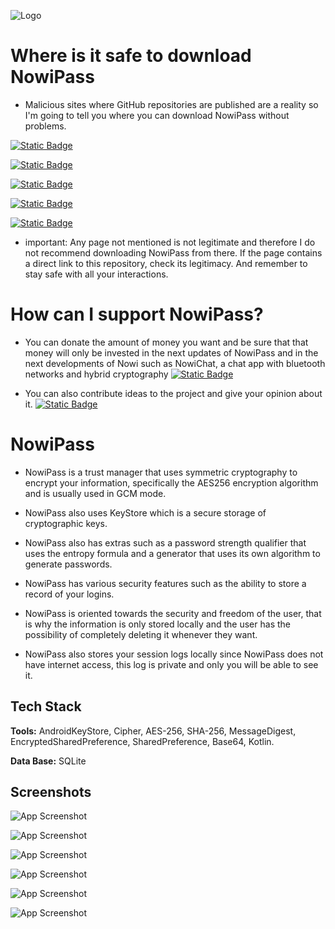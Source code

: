 ![Logo](https://github.com/cuadratico/NowiPass/blob/master/fastlane/metadata/android/en-US/images/icon.png)



# Where is it safe to download NowiPass

- Malicious sites where GitHub repositories are published are a reality so I'm going to tell you where you can download NowiPass without problems.

[![Static Badge](https://img.shields.io/badge/Github-0.3.13-black)](https://github.com/cuadratico/NowiPass/releases)

[![Static Badge](https://img.shields.io/badge/izzysoft-0.3.13-blue)](https://apt.izzysoft.de/fdroid/index/apk/com.nowipass/)

[![Static Badge](https://img.shields.io/badge/openapk-0.3.13-violet)](https://www.openapk.net/nowipass/com.nowipass/)

[![Static Badge](https://img.shields.io/badge/androidfreeware-0.3.13-yellow)](https://www.androidfreeware.net/es/download-nowipass-apk.html)

[![Static Badge](https://img.shields.io/badge/FDroid-0.3.13-green)](https://f-droid.org/es/packages/com.nowipass/)



- important: Any page not mentioned is not legitimate and therefore I do not recommend downloading NowiPass from there. If the page contains a direct link to this repository, check its legitimacy. And remember to stay safe with all your interactions.


# How can I support NowiPass?

- You can donate the amount of money you want and be sure that that money will only be invested in the next updates of NowiPass and in the next developments of Nowi such as NowiChat, a chat app with bluetooth networks and hybrid cryptography
[![Static Badge](https://img.shields.io/badge/Donate-Kofi-blue)](https://ko-fi.com/cuadratico)

- You can also contribute ideas to the project and give your opinion about it.
[![Static Badge](https://img.shields.io/badge/Idea-form-blue)](https://forms.gle/sb3vNSLX4NteboBR6)


# NowiPass

- NowiPass is a trust manager that uses symmetric cryptography to encrypt your information, specifically the AES256 encryption algorithm and is usually used in GCM mode.

- NowiPass also uses KeyStore which is a secure storage of cryptographic keys.

- NowiPass also has extras such as a password strength qualifier that uses the entropy formula and a generator that uses its own algorithm to generate passwords.

- NowiPass has various security features such as the ability to store a record of your logins.

- NowiPass is oriented towards the security and freedom of the user, that is why the information is only stored locally and the user has the possibility of completely deleting it whenever they want.

- NowiPass also stores your session logs locally since NowiPass does not have internet access, this log is private and only you will be able to see it.



## Tech Stack

**Tools:** AndroidKeyStore, Cipher, AES-256, SHA-256, MessageDigest, EncryptedSharedPreference, SharedPreference, Base64, Kotlin.

**Data Base:** SQLite
## Screenshots

![App Screenshot](https://github.com/cuadratico/NowiPass/blob/master/fastlane/metadata/android/en-US/images/phoneScreenshots/image_1.png)

![App Screenshot](https://github.com/cuadratico/NowiPass/blob/master/fastlane/metadata/android/en-US/images/phoneScreenshots/image_2.png)

![App Screenshot](https://github.com/cuadratico/NowiPass/blob/master/fastlane/metadata/android/en-US/images/phoneScreenshots/image_3.png)

![App Screenshot](https://github.com/cuadratico/NowiPass/blob/master/fastlane/metadata/android/en-US/images/phoneScreenshots/image_4.png)

![App Screenshot](https://github.com/cuadratico/NowiPass/blob/master/fastlane/metadata/android/en-US/images/phoneScreenshots/image_5.png)

![App Screenshot](https://github.com/cuadratico/NowiPass/blob/master/fastlane/metadata/android/en-US/images/phoneScreenshots/image_6.png)
